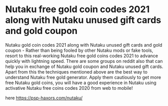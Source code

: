 # Nutaku free gold coin codes 2021 along with Nutaku unused gift cards and gold coupon

Nutaku gold coin codes 2021 along with Nutaku unused gift cards and gold coupon - Rather than being fooled by other Nutaku mods or fake tools, resort to this real-working Nutaku free gold coins codes 2021 to advance quickly with lightning speed. There are some groups on reddit also that can help you in exchange of Nutaku gold coupon and Nutaku unused gift cards. Apart from this the techniques mentioned above are the best way to understand Nutaku free gold generator. Apply them cautiously to get more free Nutaku gold coins, you will have a good experience in Nutaku using activative Nutaku free coins codes 2020 from web to mobile!

here https://psp-haxors.com/nutaku/



